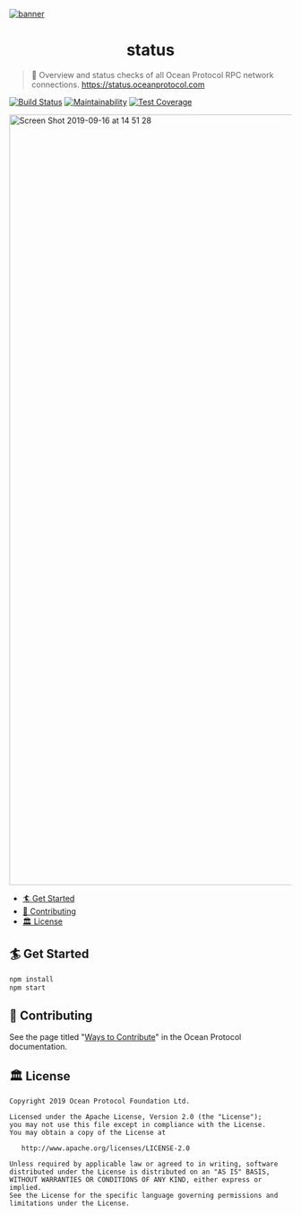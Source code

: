 [![banner](https://raw.githubusercontent.com/oceanprotocol/art/master/github/repo-banner%402x.png)](https://oceanprotocol.com)

<h1 align="center">status</h1>

> 🐚 Overview and status checks of all Ocean Protocol RPC network connections. https://status.oceanprotocol.com

[![Build Status](https://travis-ci.com/oceanprotocol/status.svg?branch=master)](https://travis-ci.com/oceanprotocol/status)
[![Maintainability](https://api.codeclimate.com/v1/badges/ed14f83f8328dec5da11/maintainability)](https://codeclimate.com/github/oceanprotocol/status/maintainability)
[![Test Coverage](https://api.codeclimate.com/v1/badges/ed14f83f8328dec5da11/test_coverage)](https://codeclimate.com/github/oceanprotocol/status/test_coverage)

<img width="1373" alt="Screen Shot 2019-09-16 at 14 51 28" src="https://user-images.githubusercontent.com/90316/64959471-7ff30000-d891-11e9-84be-96151bb7ea2d.png">

- [🏄 Get Started](#-get-started)
- [🎁 Contributing](#-contributing)
- [🏛 License](#-license)

## 🏄 Get Started

```bash
npm install
npm start
```

## 🎁 Contributing

See the page titled "[Ways to Contribute](https://docs.oceanprotocol.com/concepts/contributing/)" in the Ocean Protocol documentation.

## 🏛 License

```text
Copyright 2019 Ocean Protocol Foundation Ltd.

Licensed under the Apache License, Version 2.0 (the "License");
you may not use this file except in compliance with the License.
You may obtain a copy of the License at

   http://www.apache.org/licenses/LICENSE-2.0

Unless required by applicable law or agreed to in writing, software
distributed under the License is distributed on an "AS IS" BASIS,
WITHOUT WARRANTIES OR CONDITIONS OF ANY KIND, either express or implied.
See the License for the specific language governing permissions and
limitations under the License.
```